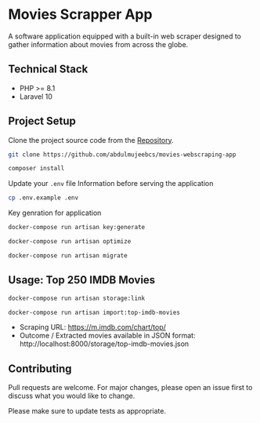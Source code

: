 # Movies Scrapper App

A software application equipped with a built-in web scraper designed to gather information about movies from across the globe.

## Technical Stack
- PHP >= 8.1
- Laravel 10

## Project Setup
Clone the project source code from the [Repository](https://github.com/abdulmujeebcs/movies-webscraping-app).
```bash
git clone https://github.com/abdulmujeebcs/movies-webscraping-app
```

```bash
composer install
```

Update your `.env` file Information before serving the application

```bash
cp .env.example .env
```

Key genration for application

```bash
docker-compose run artisan key:generate
```

```bash
docker-compose run artisan optimize
```

```bash
docker-compose run artisan migrate
```

## Usage: Top 250 IMDB Movies

```bash
docker-compose run artisan storage:link
```

```bash
docker-compose run artisan import:top-imdb-movies
```

- Scraping URL: https://m.imdb.com/chart/top/
- Outcome / Extracted movies available in JSON format: http://localhost:8000/storage/top-imdb-movies.json

## Contributing
Pull requests are welcome. For major changes, please open an issue first
to discuss what you would like to change.

Please make sure to update tests as appropriate.